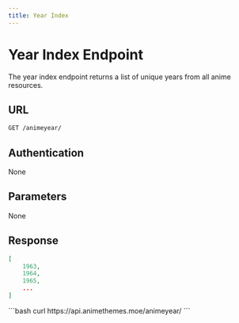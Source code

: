 ```yaml
---
title: Year Index
---
```


<Block>

# Year Index Endpoint

The year index endpoint returns a list of unique years from all anime resources.

## URL

```sh
GET /animeyear/
```

## Authentication

None

## Parameters

None

## Response

```json
[
    1963,
    1964,
    1965,
    ...
]
```

<Example>

<CURL>
```bash
curl https://api.animethemes.moe/animeyear/
```
</CURL>

</Example>

</Block>
